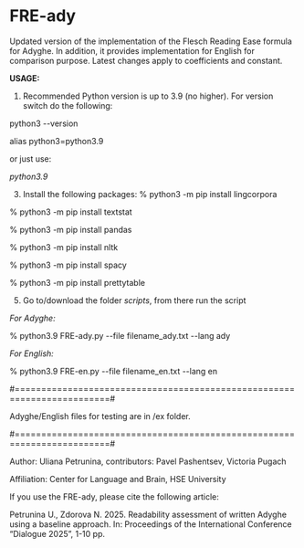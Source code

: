 # FRE-ady
Updated version of the implementation of the Flesch Reading Ease formula for Adyghe. In addition, it provides implementation for English for comparison purpose. 
Latest changes apply to coefficients and constant.

**USAGE:**
1) Recommended Python version is up to 3.9 (no higher).
For version switch do the following:

python3 --version

alias python3=python3.9

or just use:

_python3.9_

3) Install the following packages:
% python3 -m pip install lingcorpora

% python3 -m pip install textstat

% python3 -m pip install pandas

% python3 -m pip install nltk

% python3 -m pip install spacy

% python3 -m pip install prettytable    


5) Go to/download the folder _scripts_, from there run the script
   
_For Adyghe:_

% python3.9 FRE-ady.py --file filename_ady.txt --lang ady  

_For English:_

% python3.9 FRE-en.py --file filename_en.txt --lang en

#========================================================================#

Adyghe/English files for testing are in /ex folder.

#========================================================================#

Author: Uliana Petrunina, contributors: Pavel Pashentsev, Victoria Pugach

Affiliation: Center for Language and Brain, HSE University

If you use the FRE-ady, please cite the following article:

Petrunina U., Zdorova N. 2025. Readability assessment of written Adyghe using a baseline approach. In: Proceedings of the International Conference “Dialogue 2025”, 1-10 pp.
